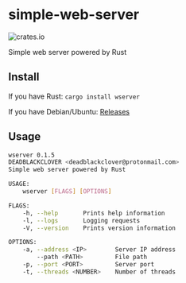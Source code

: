 # simple-web-server
![crates.io](https://img.shields.io/crates/v/wserver.svg)

Simple web server powered by Rust

## Install
If you have Rust: `cargo install wserver`

If you have Debian/Ubuntu: [Releases](https://github.com/deadblackclover/simple-web-server/releases)

## Usage
```bash
wserver 0.1.5
DEADBLACKCLOVER <deadblackclover@protonmail.com>
Simple web server powered by Rust

USAGE:
    wserver [FLAGS] [OPTIONS]

FLAGS:
    -h, --help       Prints help information
    -l, --logs       Logging requests
    -V, --version    Prints version information

OPTIONS:
    -a, --address <IP>        Server IP address
        --path <PATH>         File path
    -p, --port <PORT>         Server port
    -t, --threads <NUMBER>    Number of threads
```
